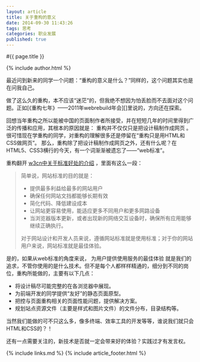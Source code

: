 ```yaml
---
layout: article
title: 关于重构的意义
date: 2014-09-30 11:43:26
tags: 思考
categories: 职业发展
published: true
---
```


#{{ page.title }}

{% include author.html %}

最近问到新来的同学一个问题：“重构的意义是什么？”同样的，这个问题其实也是在问我自己。

做了这么久的重构，本不应该“迷茫”的，但我绝不想因为怕丢脸而不去面对这个问题。正如[《重构七年》——2011年webrebuild年会][]里说的，方向还在探索。

回想当年重构之所以能被中国的页面制作者所接受，并在短短几年的时间里得到广泛的传播和应用，其根本的原因就是： 重构并不仅仅只是把设计稿制作成网页 。很可惜现在学重构的同学，对重构的理解很多还是停留在“重构只是用HTML和CSS做网页”。
那么，重构除了把设计稿制作成网页之外，还有什么呢？在HTML5、CSS3横行的今天，有一个词渐渐被遗忘了——“web标准”。

重构翻开 [w3cn中关于标准好处的介绍](http://www.w3cn.org/benefits/index.html) ，里面有这么一段：

> 简单说，网站标准的目的就是：
> 
> - 提供最多利益给最多的网站用户
> - 确保任何网站文挡都能够长期有效
> - 简化代码、降低建设成本
> - 让网站更容易使用，能适应更多不同用户和更多网路设备
> - 当浏览器版本更新，或者出现新的网络交互设备时，确保所有应用能够继续正确执行。
> 
> 对于网站设计和开发人员来说，遵循网站标准就是使用标准；对于你的网站用户来说，网站标准就是最佳体验。

是的，如果从web标准的角度来说， 为用户提供使用服务的最佳体验 就是我们的追求，不管你使用的是什么技术。但不是每个人都样样精通的，细分到不同的岗位，重构所能做的，主要有以下几点：

- 将设计稿尽可能完整的在各浏览器中展现。
- 为前端开发的同学提供“友好”的静态页面原型。
- 把控与页面重构相关的页面性能问题，提供解决方案。
- 规划站点资源文件（主要是样式和图片文件）的文件分布，目录结构等。

当然我们能做的可不只这么多，像多终端、效率工具的开发等等，谁说我们就只会HTML和CSS的？！

还有一点需要关注的，新技术是否就一定会带来好的体验？实践过才有发言权。

{% include links.md %}
{% include article_footer.html %}
